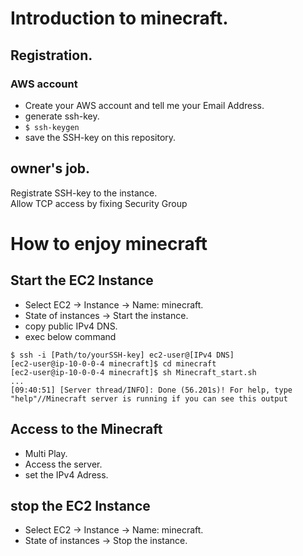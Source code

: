 # Introduction to minecraft. 

## Registration.  
### AWS account
  - Create your AWS account and tell me your Email Address.  
  - generate ssh-key.   
  - ```$ ssh-keygen```   
  - save the SSH-key on this repository.  

## owner's job.  
Registrate SSH-key to the instance.  
Allow TCP access by fixing Security Group


# How to enjoy minecraft 
## Start the EC2 Instance
- Select EC2 -> Instance -> Name: minecraft.  
- State of instances -> Start the instance.  
- copy public IPv4 DNS.  
- exec below command
```
$ ssh -i [Path/to/yourSSH-key] ec2-user@[IPv4 DNS]
[ec2-user@ip-10-0-0-4 minecraft]$ cd minecraft
[ec2-user@ip-10-0-0-4 minecraft]$ sh Minecraft_start.sh
...
[09:40:51] [Server thread/INFO]: Done (56.201s)! For help, type "help"//Minecraft server is running if you can see this output
```

## Access to the Minecraft
- Multi Play.  
- Access the server.  
- set the IPv4 Adress.  

## stop the EC2 Instance
- Select EC2 -> Instance -> Name: minecraft.  
- State of instances -> Stop the instance.  
